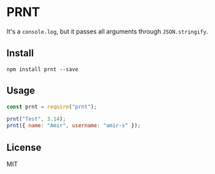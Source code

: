 # PRNT

It's a `console.log`, but it passes all arguments through `JSON.stringify`.

## Install

`npm install prnt --save`

## Usage

```js
const prnt = require("prnt");

prnt("Test", 3.14);
prnt({ name: "Amir", username: "amir-s" });
```

## License

MIT
